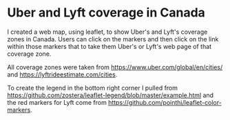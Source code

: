 # Uber and Lyft coverage in Canada
I created a web map, using leaflet, to show Uber's and Lyft's coverage zones in Canada. Users can click on the markers and then click on the link within those markers that to take them Uber's or Lyft's web page of that coverage zone. 

All coverage zones were taken from https://www.uber.com/global/en/cities/ and https://lyftrideestimate.com/cities. 

To create the legend in the bottom right corner I pulled from https://github.com/zostera/leaflet-legend/blob/master/example.html and the red markers for Lyft come from https://github.com/pointhi/leaflet-color-markers.

